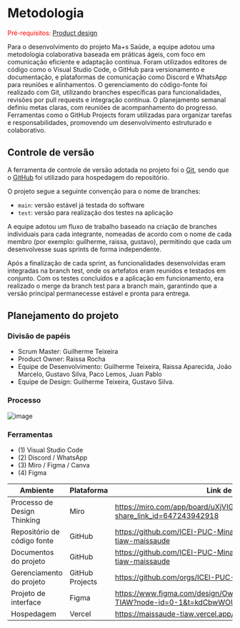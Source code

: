 
# Metodologia

<span style="color:red">Pré-requisitos: <a href="03-Product-design.md"> Product design</a></span>

Para o desenvolvimento do projeto Ma+s Saúde, a equipe adotou uma metodologia colaborativa baseada em práticas ágeis, com foco em comunicação eficiente e adaptação contínua. Foram utilizados editores de código como o Visual Studio Code, o GitHub para versionamento e documentação, e plataformas de comunicação como Discord e WhatsApp para reuniões e alinhamentos. O gerenciamento do código-fonte foi realizado com Git, utilizando branches específicas para funcionalidades, revisões por pull requests e integração contínua. O planejamento semanal definiu metas claras, com reuniões de acompanhamento do progresso. Ferramentas como o GitHub Projects foram utilizadas para organizar tarefas e responsabilidades, promovendo um desenvolvimento estruturado e colaborativo.

## Controle de versão

A ferramenta de controle de versão adotada no projeto foi o [Git](https://git-scm.com/), sendo que o [GitHub](https://github.com) foi utilizado para hospedagem do repositório.

O projeto segue a seguinte convenção para o nome de branches:

- `main`: versão estável já testada do software
- `test`: versão para realização dos testes na aplicação

A equipe adotou um fluxo de trabalho baseado na criação de branches individuais para cada integrante, nomeadas de acordo com o nome de cada membro (por exemplo: guilherme, raissa, gustavo), permitindo que cada um desenvolvesse suas sprints de forma independente.

Após a finalização de cada sprint, as funcionalidades desenvolvidas eram integradas na branch test, onde os artefatos eram reunidos e testados em conjunto. Com os testes concluídos e a aplicação em funcionamento, era realizado o merge da branch test para a branch main, garantindo que a versão principal permanecesse estável e pronta para entrega.

## Planejamento do projeto

###  Divisão de papéis

- Scrum Master: Guilherme Teixeira
- Product Owner: Raissa Rocha
- Equipe de Desenvolvimento: Guilherme Teixeira, Raissa Aparecida, João Marcelo, Gustavo Silva, Paco Lemos, Juan Pablo
- Equipe de Design: Guilherme Teixeira, Gustavo Silva.

### Processo

![image](https://github.com/user-attachments/assets/784c7642-e3c8-40e9-a247-4f28a4503c72)


### Ferramentas
- (1) Visual Studio Code
- (2) Discord / WhatsApp 
- (3) Miro / Figma / Canva 
- (4) Figma

 
| Ambiente                            | Plataforma                         | Link de acesso                       |
|-------------------------------------|------------------------------------|--------------------------------------|
| Processo de Design Thinking         | Miro                               | https://miro.com/app/board/uXjVIGs3KEk=/?share_link_id=647243942918 |
| Repositório de código fonte         | GitHub                             | https://github.com/ICEI-PUC-Minas-PCO-ADS-TI/2025-1-p1-tiaw-maissaude |
| Documentos do projeto               | GitHub                             | https://github.com/ICEI-PUC-Minas-PCO-ADS-TI/2025-1-p1-tiaw-maissaude |
| Gerenciamento do projeto            | GitHub Projects                    | https://github.com/orgs/ICEI-PUC-Minas-PCO-ADS-TI/projects/45 |
| Projeto de interface                | Figma                              | https://www.figma.com/design/OwXLerfSa2E3PKo33tk2bl/Trabalho-TIAW?node-id=0-1&t=kdCbwWOUYfzM5IKZ-1 |
| Hospedagem                          | Vercel                             | https://maissaude-tiaw.vercel.app/ |
